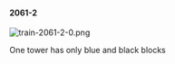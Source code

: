 #### 2061-2
![train-2061-2-0.png](https://github.com/lil-lab/nlvr/raw/master/nlvr/train/images/65/train-2061-2-0.png "train-2061-2-0.png")

One tower has only blue and black blocks